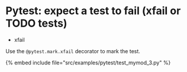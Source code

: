 # Pytest: expect a test to fail (xfail or TODO tests)

* xfail


Use the `@pytest.mark.xfail` decorator to mark the test.


{% embed include file="src/examples/pytest/test_mymod_3.py" %}


